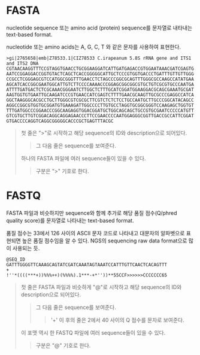 # FASTA
nucleotide sequence 또는 amino acid (protein) sequence를 문자열로 내타내는 text-based format.

nucleotide 또는 amino acids는 A, G, C, T 와 같은 문자를 사용하여 표현한다.

```
>gi|2765658|emb|Z78533.1|CIZ78533 C.irapeanum 5.8S rRNA gene and ITS1 and ITS2 DNA
CGTAACAAGGTTTCCGTAGGTGAACCTGCGGAAGGATCATTGATGAGACCGTGGAATAAACGATCGAGTG
AATCCGGAGGACCGGTGTACTCAGCTCACCGGGGGCATTGCTCCCGTGGTGACCCTGATTTGTTGTTGGG
CCGCCTCGGGAGCGTCCATGGCGGGTTTGAACCTCTAGCCCGGCGCAGTTTGGGCGCCAAGCCATATGAA
AGCATCACCGGCGAATGGCATTGTCTTCCCCAAAACCCGGAGCGGCGGCGTGCTGTCGCGTGCCCAATGA
ATTTTGATGACTCTCGCAAACGGGAATCTTGGCTCTTTGCATCGGATGGAAGGACGCAGCGAAATGCGAT
AAGTGGTGTGAATTGCAAGATCCCGTGAACCATCGAGTCTTTTGAACGCAAGTTGCGCCCGAGGCCATCA
GGCTAAGGGCACGCCTGCTTGGGCGTCGCGCTTCGTCTCTCTCCTGCCAATGCTTGCCCGGCATACAGCC
AGGCCGGCGTGGTGCGGATGTGAAAGATTGGCCCCTTGTGCCTAGGTGCGGCGGGTCCAAGAGCTGGTGT
TTTGATGGCCCGGAACCCGGCAAGAGGTGGACGGATGCTGGCAGCAGCTGCCGTGCGAATCCCCCATGTT
GTCGTGCTTGTCGGACAGGCAGGAGAACCCTTCCGAACCCCAATGGAGGGCGGTTGACCGCCATTCGGAT
GTGACCCCAGGTCAGGCGGGGGCACCCGCTGAGTTTACGC
```
> 첫 줄은 ">"로 시작하고 해당 sequence의 ID와 description으로 되어있다.
>   > 그 다음 줄은 sequence를 보여준다.
>
> 하나의 FASTA 파일에 여러 sequence들이 있을 수 있다.
>   > 구분은 ">" 기호로 한다.

# FASTQ
FASTA 파일과 비슷하지만 sequence와 함께 추가로 해당 품질 점수(Q/phred quality score)를 문자열로 나타내는 text-based format.

품질 점수는 33에서 126 사이의 ASCII 문자 코드로 나타내고 대문자의 알파벳으로 표현되면 높은 품질 점수임을 알 수 있다.
NGS의 sequencing raw data format으로 많이 사용되는 듯.
```
@SEQ_ID
GATTTGGGGTTCAAAGCAGTATCGATCAAATAGTAAATCCATTTGTTCAACTCACAGTTT
+
!''*((((***+))%%%++)(%%%%).1***-+*''))**55CCF>>>>>>CCCCCCC65
```
> 첫 줄은 FASTA 파일과 비슷하게 "@"로 시작하고 해당 sequence의 ID와 description으로 되어있다.
>   > 그 다음 줄은 sequence를 보여준다.
>   >   > '+' 이 후의 줄은 2에서 40 사이의 Q 점수를 문자로 보여준다.
>
> 이 포맷 역시 한 FASTQ 파일에 여러 sequence들이 있을 수 있다.
>   > 구분은 "@" 기호로 한다.
